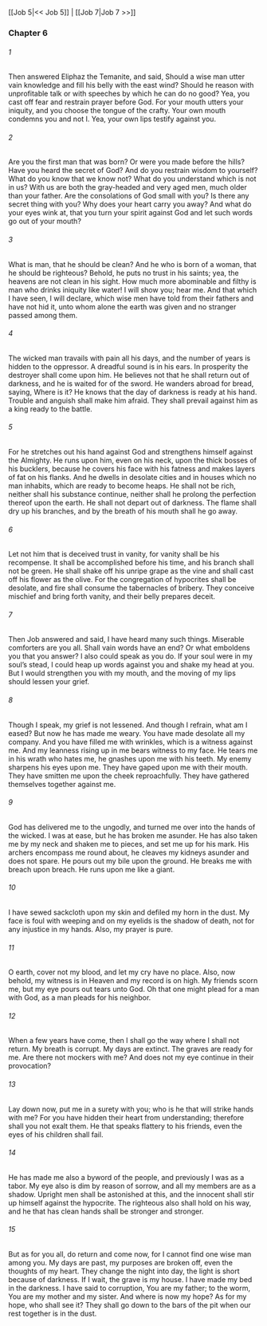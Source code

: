 [[Job 5|<< Job 5]]  |  [[Job 7|Job 7 >>]]

### Chapter 6
###### 1
Then answered Eliphaz the Temanite, and said, Should a wise man utter vain knowledge and fill his belly with the east wind? Should he reason with unprofitable talk or with speeches by which he can do no good? Yea, you cast off fear and restrain prayer before God. For your mouth utters your iniquity, and you choose the tongue of the crafty. Your own mouth condemns you and not I. Yea, your own lips testify against you.

###### 2
Are you the first man that was born? Or were you made before the hills? Have you heard the secret of God? And do you restrain wisdom to yourself? What do you know that we know not? What do you understand which is not in us? With us are both the gray-headed and very aged men, much older than your father. Are the consolations of God small with you? Is there any secret thing with you? Why does your heart carry you away? And what do your eyes wink at, that you turn your spirit against God and let such words go out of your mouth?

###### 3
What is man, that he should be clean? And he who is born of a woman, that he should be righteous? Behold, he puts no trust in his saints; yea, the heavens are not clean in his sight. How much more abominable and filthy is man who drinks iniquity like water! I will show you; hear me. And that which I have seen, I will declare, which wise men have told from their fathers and have not hid it, unto whom alone the earth was given and no stranger passed among them.

###### 4
The wicked man travails with pain all his days, and the number of years is hidden to the oppressor. A dreadful sound is in his ears. In prosperity the destroyer shall come upon him. He believes not that he shall return out of darkness, and he is waited for of the sword. He wanders abroad for bread, saying, Where is it? He knows that the day of darkness is ready at his hand. Trouble and anguish shall make him afraid. They shall prevail against him as a king ready to the battle.

###### 5
For he stretches out his hand against God and strengthens himself against the Almighty. He runs upon him, even on his neck, upon the thick bosses of his bucklers, because he covers his face with his fatness and makes layers of fat on his flanks. And he dwells in desolate cities and in houses which no man inhabits, which are ready to become heaps. He shall not be rich, neither shall his substance continue, neither shall he prolong the perfection thereof upon the earth. He shall not depart out of darkness. The flame shall dry up his branches, and by the breath of his mouth shall he go away.

###### 6
Let not him that is deceived trust in vanity, for vanity shall be his recompense. It shall be accomplished before his time, and his branch shall not be green. He shall shake off his unripe grape as the vine and shall cast off his flower as the olive. For the congregation of hypocrites shall be desolate, and fire shall consume the tabernacles of bribery. They conceive mischief and bring forth vanity, and their belly prepares deceit.

###### 7
Then Job answered and said, I have heard many such things. Miserable comforters are you all. Shall vain words have an end? Or what emboldens you that you answer? I also could speak as you do. If your soul were in my soul’s stead, I could heap up words against you and shake my head at you. But I would strengthen you with my mouth, and the moving of my lips should lessen your grief.

###### 8
Though I speak, my grief is not lessened. And though I refrain, what am I eased? But now he has made me weary. You have made desolate all my company. And you have filled me with wrinkles, which is a witness against me. And my leanness rising up in me bears witness to my face. He tears me in his wrath who hates me, he gnashes upon me with his teeth. My enemy sharpens his eyes upon me. They have gaped upon me with their mouth. They have smitten me upon the cheek reproachfully. They have gathered themselves together against me.

###### 9
God has delivered me to the ungodly, and turned me over into the hands of the wicked. I was at ease, but he has broken me asunder. He has also taken me by my neck and shaken me to pieces, and set me up for his mark. His archers encompass me round about, he cleaves my kidneys asunder and does not spare. He pours out my bile upon the ground. He breaks me with breach upon breach. He runs upon me like a giant.

###### 10
I have sewed sackcloth upon my skin and defiled my horn in the dust. My face is foul with weeping and on my eyelids is the shadow of death, not for any injustice in my hands. Also, my prayer is pure.

###### 11
O earth, cover not my blood, and let my cry have no place. Also, now behold, my witness is in Heaven and my record is on high. My friends scorn me, but my eye pours out tears unto God. Oh that one might plead for a man with God, as a man pleads for his neighbor.

###### 12
When a few years have come, then I shall go the way where I shall not return. My breath is corrupt. My days are extinct. The graves are ready for me. Are there not mockers with me? And does not my eye continue in their provocation?

###### 13
Lay down now, put me in a surety with you; who is he that will strike hands with me? For you have hidden their heart from understanding; therefore shall you not exalt them. He that speaks flattery to his friends, even the eyes of his children shall fail.

###### 14
He has made me also a byword of the people, and previously I was as a tabor. My eye also is dim by reason of sorrow, and all my members are as a shadow. Upright men shall be astonished at this, and the innocent shall stir up himself against the hypocrite. The righteous also shall hold on his way, and he that has clean hands shall be stronger and stronger.

###### 15
But as for you all, do return and come now, for I cannot find one wise man among you. My days are past, my purposes are broken off, even the thoughts of my heart. They change the night into day, the light is short because of darkness. If I wait, the grave is my house. I have made my bed in the darkness. I have said to corruption, You are my father; to the worm, You are my mother and my sister. And where is now my hope? As for my hope, who shall see it? They shall go down to the bars of the pit when our rest together is in the dust.